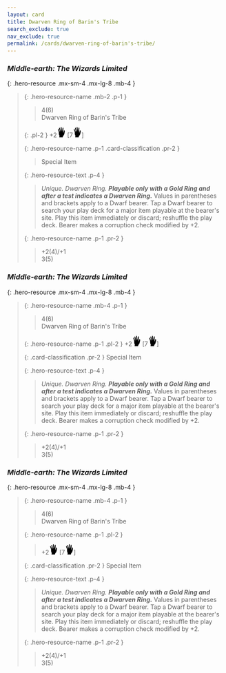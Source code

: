 ```yaml
---
layout: card
title: Dwarven Ring of Barin's Tribe
search_exclude: true
nav_exclude: true
permalink: /cards/dwarven-ring-of-barin's-tribe/
---
```


### _Middle-earth: The Wizards Limited_

{: .hero-resource .mx-sm-4 .mx-lg-8 .mb-4 }
> {: .hero-resource-name .mb-2 .p-1 }
> > <div class="card-mp">4(6)</div>
> > <div class="card-name">Dwarven Ring of Barin's Tribe</div>
> 
> {: .pl-2 }
> +2![](/assets/images/di.svg) \[7![](/assets/images/di.svg)]
> 
> {: .hero-resource-name .p-1 .card-classification .pr-2 }
> > Special Item
> 
> {: .hero-resource-text .p-4 }
> > _Unique. Dwarven Ring._ ***Playable only with a Gold Ring and after a test indicates a Dwarven Ring.*** Values in parentheses and brackets apply to a Dwarf bearer. Tap a Dwarf bearer to search your play deck for a major item playable at the bearer's site. Play this item immediately or discard; reshuffle the play deck. Bearer makes a corruption check modified by +2.
> 
> {: .hero-resource-name .p-1 .pr-2 }
> > <div class="card-shield">+2(4)/+1</div>
> > <div class="card-corruption">3(5)</div>

### _Middle-earth: The Wizards Limited_

{: .hero-resource .mx-sm-4 .mx-lg-8 .mb-4 }
> {: .hero-resource-name .mb-4 .p-1 }
> > <div class="card-mp">4(6)</div>
> > <div class="card-name">Dwarven Ring of Barin's Tribe</div>
> 
> {: .hero-resource-name .p-1 .pl-2 }
> +2![](/assets/images/di.svg) \[7![](/assets/images/di.svg)]
> 
> {: .card-classification .pr-2 }
> Special Item
> 
> {: .hero-resource-text .p-4 }
> > _Unique. Dwarven Ring._ ***Playable only with a Gold Ring and after a test indicates a Dwarven Ring.*** Values in parentheses and brackets apply to a Dwarf bearer. Tap a Dwarf bearer to search your play deck for a major item playable at the bearer's site. Play this item immediately or discard; reshuffle the play deck. Bearer makes a corruption check modified by +2.
> 
> {: .hero-resource-name .p-1 .pr-2 }
> > <div class="card-shield">+2(4)/+1</div>
> > <div class="card-corruption">3(5)</div>

### _Middle-earth: The Wizards Limited_

{: .hero-resource .mx-sm-4 .mx-lg-8 .mb-4 }
> {: .hero-resource-name .mb-4 .p-1 }
> > <div class="card-mp">4(6)</div>
> > <div class="card-name">Dwarven Ring of Barin's Tribe</div>
> 
> {: .hero-resource-name .p-1 .pl-2 }
> > +2![](/assets/images/di.svg) \[7![](/assets/images/di.svg)]
> 
> {: .card-classification .pr-2 }
> Special Item
> 
> {: .hero-resource-text .p-4 }
> > _Unique. Dwarven Ring._ ***Playable only with a Gold Ring and after a test indicates a Dwarven Ring.*** Values in parentheses and brackets apply to a Dwarf bearer. Tap a Dwarf bearer to search your play deck for a major item playable at the bearer's site. Play this item immediately or discard; reshuffle the play deck. Bearer makes a corruption check modified by +2.
> 
> {: .hero-resource-name .p-1 .pr-2 }
> > <div class="card-shield">+2(4)/+1</div>
> > <div class="card-corruption">3(5)</div>
